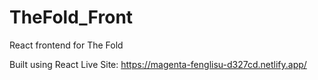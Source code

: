 # TheFold_Front
React frontend for The Fold

Built using React
Live Site: https://magenta-fenglisu-d327cd.netlify.app/
